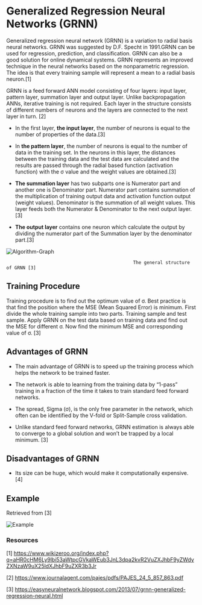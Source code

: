 # Generalized Regression Neural Networks (GRNN)

   Generalized regression neural network (GRNN) is a variation to radial basis neural networks. GRNN was suggested by D.F. Specht in 1991.GRNN can be used for regression, prediction, and classification. GRNN can also be a good solution for online dynamical systems. GRNN represents an improved technique in the neural networks based on the nonparametric regression. The idea is that every training sample will represent a mean to a radial basis neuron.[1]

   GRNN is a feed forward ANN model consisting of four layers: input layer, pattern layer, summation layer and output layer. Unlike backpropagation ANNs, iterative training is not required. Each layer in the structure consists of different numbers of neurons and the layers are connected to the next layer in turn. [2] 

   * In the first layer, **the input layer**, the number of neurons is equal to the number of properties of the data.[3]
   
   * In **the pattern layer**, the number of neurons is equal to the number of data in the training set. In the neurons in this layer, the distances between the training data and the test data are calculated and the results are passed through the radial based function (activation function) with the σ value and the weight values are obtained.[3]
   
   * **The summation layer** has two subparts one is Numerator part and another one is Denominator part. Numerator part contains summation of the multiplication of training output data and  activation function output (weight values). Denominator is the summation of all weight values. This layer feeds both the Numerator & Denominator to the next output layer.[3]
   
   * **The output layer** contains one neuron which calculate the output by dividing the numerator part of the Summation layer by the denominator part.[3]

![Algorithm-Graph](https://github.com/muhendis/Design-of-Generalized-regression-neural-networks-library-from-scratch/blob/master/img/algo-graph.jpg)

                                                   
                                                   The general structure of GRNN [3]
                                                   
## Training Procedure

Training procedure is to find out the optimum value of σ. Best practice is that find the position where the MSE (Mean Squared Error) is minimum. First divide the whole training sample into two parts. Training sample and test sample. Apply GRNN on the test data based on training data and find out the MSE for different σ. Now find the minimum MSE and corresponding value of σ. [3]
 
## Advantages of GRNN 

   * The main advantage of GRNN is to speed up the training process which helps the network to be trained faster.

   * The network is able to learning from the training data by “1-pass” training in a fraction of the time it takes to train standard feed forward networks.

   * The spread, Sigma (σ), is the only free parameter in the network, which often can be identified by the V-fold or Split-Sample cross validation.

   * Unlike standard feed forward networks, GRNN estimation is always able to converge to a global solution and won’t be trapped by a local minimum. [3]

## Disadvantages of GRNN 

   * Its size can be huge, which would make it computationally expensive. [4]
   
## Example
   
   Retrieved from [3]
   
![Example](https://github.com/muhendis/Design-of-Generalized-regression-neural-networks-library-from-scratch/blob/master/img/example.PNG)

                                                  

### Resources

[1] https://www.wikizeroo.org/index.php?q=aHR0cHM6Ly9lbi53aWtpcGVkaWEub3JnL3dpa2kvR2VuZXJhbF9yZWdyZXNzaW9uX25ldXJhbF9uZXR3b3Jr

[2] https://www.journalagent.com/pajes/pdfs/PAJES_24_5_857_863.pdf

[3] https://easyneuralnetwork.blogspot.com/2013/07/grnn-generalized-regression-neural.html
